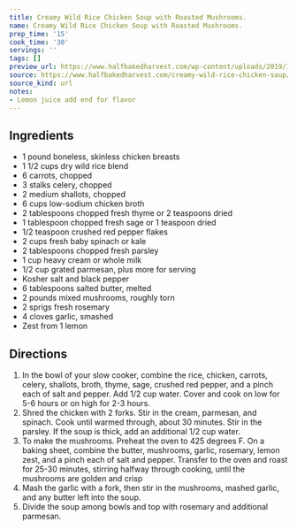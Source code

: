 ```yaml
---
title: Creamy Wild Rice Chicken Soup with Roasted Mushrooms.
name: Creamy Wild Rice Chicken Soup with Roasted Mushrooms.
prep_time: '15'
cook_time: '30'
servings: ''
tags: []
preview_url: https://www.halfbakedharvest.com/wp-content/uploads/2019/11/Creamy-Wild-Rice-Chicken-Soup-with-Roasted-Mushrooms-7-700x467.jpg
source: https://www.halfbakedharvest.com/creamy-wild-rice-chicken-soup/
source_kind: url
notes:
- Lemon juice add end for flavor
---
```


## Ingredients
- 1 pound boneless, skinless chicken breasts
- 1 1/2 cups dry wild rice blend
- 6  carrots, chopped
- 3  stalks celery, chopped
- 2  medium shallots, chopped
- 6 cups low-sodium chicken broth
- 2 tablespoons chopped fresh thyme or 2 teaspoons dried
- 1 tablespoon chopped fresh sage or 1 teaspoon dried
- 1/2 teaspoon crushed red pepper flakes
- 2 cups fresh baby spinach or kale
- 2 tablespoons chopped fresh parsley
- 1 cup heavy cream or whole milk
- 1/2 cup grated parmesan, plus more for serving
- Kosher salt and black pepper
- 6 tablespoons salted butter, melted
- 2 pounds mixed mushrooms, roughly torn
- 2 sprigs fresh rosemary
- 4 cloves garlic, smashed
- Zest from 1 lemon


## Directions
1. In the bowl of your slow cooker, combine the rice, chicken, carrots, celery, shallots, broth, thyme, sage, crushed red pepper, and a pinch each of salt and pepper. Add 1/2 cup water. Cover and cook on low for 5-6  hours or on high for 2-3 hours.
2. Shred the chicken with 2 forks. Stir in the cream, parmesan, and spinach. Cook until warmed through, about 30 minutes. Stir in the parsley. If the soup is thick, add an additional 1/2 cup water.
3. To make the mushrooms. Preheat the oven to 425 degrees F. On a baking sheet, combine the butter, mushrooms, garlic, rosemary, lemon zest, and a pinch each of salt and pepper. Transfer to the oven and roast for 25-30 minutes, stirring halfway through cooking, until the mushrooms are golden and crisp
4. Mash the garlic with a fork, then stir in the mushrooms, mashed garlic, and any butter left into the soup.
5. Divide the soup among bowls and top with rosemary and additional parmesan.

